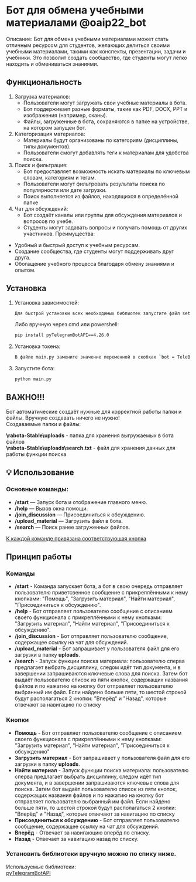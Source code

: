 # Бот для обмена учебными материалами @oaip22_bot
Описание:
Бот для обмена учебными материалами может стать отличным ресурсом для студентов, желающих делиться своими учебными материалами, такими как конспекты, презентации, задачи и учебники. Это позволит создать сообщество, где студенты могут легко находить и обмениваться знаниями.
## Функциональность

1. Загрузка материалов:
   - Пользователи могут загружать свои учебные материалы в бота.
   - Бот поддерживает разные форматы, такие как PDF, DOCX, PPT и изображения (например, сканы).
   - Файлы, загруженные в бота, сохраняются в папке на устройстве, на котором запущен бот.
2. Категоризация материалов:
   - Материалы будут организованы по категориям (дисциплины, типы документов).
   - Пользователи смогут добавлять теги к материалам для удобства поиска.
3. Поиск и фильтрация:
   - Бот предоставляет возможность искать материалы по ключевым словам, категориям и тегам.
   - Пользователи могут фильтровать результаты поиска по популярности или дате загрузки.
   - Поиск выполняется из файлов, находящихся в определённой папке
4. Чат для обсуждений:
   - Бот  создаёт каналы или группы для обсуждения материалов и вопросов по учебе.
   - Студенты могут задавать вопросы и получать помощь от других участников.
Преимущества:
- Удобный и быстрый доступ к учебным ресурсам.
- Создание сообщества, где студенты могут поддерживать друг друга.
- Обогащение учебного процесса благодаря обмену знаниями и опытом.
  
## Установка

1. Установка зависимостей:
   ```bash
   Для быстрой установки всех необходимых библиотек запустите файл setup.py
   ```
   Либо вручную через cmd или powershell:
   ```bash
   pip install pyTelegramBotAPI==4.26.0
   ```
2. Установка токена:
   ```bash 
   В файле main.py замените значение переменной в скобках `bot = TeleBot('')` на нужное Вам.
   ```
4. Запустите бота:
   ```bash
   python main.py
   ```
## ВАЖНО!!!

Бот автоматические создаёт нужные для корректной работы папки и файлы. Вручную создавать ничего не нужно!   
Создаваемые папки и файлы:

**\rabota-Stable\uploads** - папка для хранения выгружаемых в бота файлов   
**\rabota-Stable\uploads\search.txt** - файл для хранения данных для работы функции поиска

## 💡 Использование

### Основные команды:

- **/start** — Запуск бота и отображение главного меню.
- **/help** — Вызов окна помощи.
- **/join_discussion** — Присоединиться к обсуждению.
- **/upload_material** — Загрузить файл в бота.
- **/search** — Поиск ранее загруженных файлов.

<ins>К каждой команде привязана соответствующая кнопка</ins>
  
## Принцип работы

### Команды

- **/start** - Команда запускает бота, а бот в свою очередь отправляет пользователю приветсвенное сообщение с прикреплёнными к нему кнопками: "Помощь", "Загрузить материал", "Найти материал", "Присоединиться к обсуждению".
- **/help** - Бот отправляет пользователю сообщение с описанием своего функционала с прикреплёнными к нему кнопками: "Загрузить материал", "Найти материал", "Присоединиться к обсуждению".
- **/join_discussion** - Бот отправляет пользователю сообщение, содержащее ссылку на чат для обсуждений.
- **/upload_material** - Бот запрашивает у пользователя файл для его загрузки в папку **uploads**.
- **/search** - Запуск функции поиска материала: пользователю сперва предлагает выбрать дисциплину, следом идёт тип документа, и в завершении запрашиваются ключевые слова для поиска. Затем бот выдаёт пользователю список из пяти кнопок, содержащих названия файлов и по нажатию на кнопку бот отправляет пользователю выбранный им файл. Если найдено больше пяти, то шестой строкой будут располагаться 2 кнопки: "Вперёд" и "Назад", которые отвечают за навигацию по списку
  
### Кнопки

- **Помощь** - Бот отправляет пользователю сообщение с описанием своего функционала с прикреплёнными к нему кнопками: "Загрузить материал", "Найти материал", "Присоединиться к обсуждению"
- **Загрузить материал** - Бот запрашивает у пользователя файл для его загрузки в папку **uploads**.
- **Найти материал** - Запуск функции поиска материала: пользователю сперва предлагает выбрать дисциплину, следом идёт тип документа, и в завершении запрашиваются ключевые слова для поиска. Затем бот выдаёт пользователю список из пяти кнопок, содержащих названия файлов и по нажатию на кнопку бот отправляет пользователю выбранный им файл. Если найдено больше пяти, то шестой строкой будут располагаться 2 кнопки: "Вперёд" и "Назад", которые отвечают за навигацию по списку
- **Присоединиться к обсуждению** - Бот отправляет пользователю сообщение, содержащее ссылку на чат для обсуждений.
- **Вперёд** - Отвечает за навигаюцию вперёд по списку.
- **Назад** - Отвечает за навигацию назад по списку.

### Установить библиотеки вручную можно по спику ниже.  
  
Используемые библиотеки:  
[pyTelegramBotAPI](https://pypi.org/project/pyTelegramBotAPI/)  
